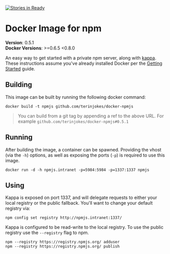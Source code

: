 [![Stories in Ready](https://badge.waffle.io/terinjokes/docker-npmjs.png?label=ready)](https://waffle.io/terinjokes/docker-npmjs)

# Docker Image for npm
**Version**: 0.5.1  
**Docker Versions**: >=0.6.5 <0.8.0

An easy way to get started with a private npm server, along with [kappa](https://github.com/paypal/kappa).
These instructions assume you've already installed Docker per the [Getting Started](http://www.docker.io/gettingstarted/) guide.

## Building

This image can be built by running the following docker command:

```
docker build -t npmjs github.com/terinjokes/docker-npmjs
```

> You can build from a git tag by appending a ref to the above URL.
> For example `github.com/terinjokes/docker-npmjs#0.5.1`

## Running

After building the image, a container can be spawned.
Providing the vhost (via the `-h`) options, as well as exposing the ports (`-p`) is required to use this image.

```
docker run -d -h npmjs.intranet -p=5984:5984 -p=1337:1337 npmjs
```

## Using
Kappa is exposed on port 1337, and will delegate requests to either your local registry or the public fallback.
You'll want to change your default registry via:

```
npm config set registry http://npmjs.intranet:1337/
```

Kappa is configured to be read-write to the local registry. To use the public registry use the `--registry` flag to npm.

```
npm --registry https://registry.npmjs.org/ adduser
npm --registry https://registry.npmjs.org/ publish
```

